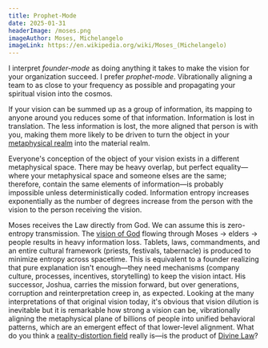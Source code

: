 ```yaml
---
title: Prophet-Mode
date: 2025-01-31
headerImage: /moses.png
imageAuthor: Moses, Michelangelo
imageLink: https://en.wikipedia.org/wiki/Moses_(Michelangelo)
---
```

I interpret *founder-mode* as doing anything it takes to make the vision for your organization succeed. I prefer *prophet-mode*. Vibrationally aligning a team to as close to your frequency as possible and propagating your spiritual vision into the cosmos. 

If your vision can be summed up as a group of information, its mapping to anyone around you reduces some of that information. Information is lost in translation. The less information is lost, the more aligned that person is with you, making them more likely to be driven to turn the object in your [metaphysical realm](https://en.wikipedia.org/wiki/Theory_of_forms) into the material realm.

Everyone's conception of the object of your vision exists in a different metaphysical space. There may be heavy overlap, but perfect equality—where your metaphysical space and someone elses are the same; therefore, contain the same elements of information—is probably impossible unless deterministically coded. Information entropy increases exponentially as the number of degrees increase from the person with the vision to the person receiving the vision. 

Moses receives the Law directly from God. We can assume this is zero-entropy transmission. The [vision of God](https://www.biblegateway.com/passage/?search=Exodus%2019-24&version=NIV) flowing through Moses -> elders -> people results in heavy information loss. Tablets, laws, commandments, and an entire cultural framework (priests, festivals, tabernacle) is produced to minimize entropy across spacetime. This is equivalent to a founder realizing that pure explanation isn't enough—they need mechanisms (company culture, processes, incentives, storytelling) to keep the vision intact. His successor, Joshua, carries the mission forward, but over generations, corruption and reinterpretation creep in, as expected. Looking at the many interpretations of that original vision today, it's obvious that vision dilution is inevitable but it is remarkable how strong a vision can be, vibrationally aligning the metaphysical plane of billions of people into unified behavioral patterns, which are an emergent effect of that lower-level alignment. What do you think a [reality-distortion field](https://en.wikipedia.org/wiki/Reality_distortion_field) really is—is the product of [Divine Law](https://en.wikipedia.org/wiki/Divine_law)?